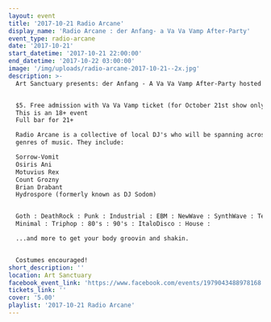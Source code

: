 ```yaml
---
layout: event
title: '2017-10-21 Radio Arcane'
display_name: 'Radio Arcane : der Anfang- a Va Va Vamp After-Party'
event_type: radio-arcane
date: '2017-10-21'
start_datetime: '2017-10-21 22:00:00'
end_datetime: '2017-10-22 03:00:00'
image: '/img/uploads/radio-arcane-2017-10-21--2x.jpg'
description: >-
  Art Sanctuary presents: der Anfang - A Va Va Vamp After-Party hosted by Radio Arcane.


  $5. Free admission with Va Va Vamp ticket (for October 21st show only)
  This is an 18+ event
  Full bar for 21+

  Radio Arcane is a collective of local DJ's who will be spanning across various
  genres of music. They include:

  Sorrow-Vomit
  Osiris Ani
  Motuvius Rex
  Count Grozny
  Brian Drabant
  Hydrospore (formerly known as DJ Sodom)


  Goth : DeathRock : Punk : Industrial : EBM : NewWave : SynthWave : Techno :
  Minimal : Triphop : 80's : 90's : ItaloDisco : House :

  ...and more to get your body groovin and shakin.


  Costumes encouraged!
short_description: ''
location: Art Sanctuary
facebook_event_link: 'https://www.facebook.com/events/1979043488978168'
tickets_link: ''
cover: '5.00'
playlist: '2017-10-21 Radio Arcane'
---
```

